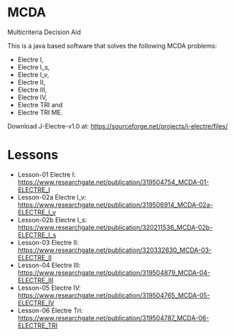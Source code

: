 # MCDA
Multicriteria Decision Aid

This is a java based software that solves the following MCDA problems: 

* Electre I, 
* Electre I_s, 
* Electre I_v, 
* Electre II, 
* Electre III, 
* Electre IV, 
* Electre TRI and 
* Electre TRI ME.

Download J-Electre-v1.0 at: https://sourceforge.net/projects/j-electre/files/

# Lessons

* Lesson-01  Electre I:   https://www.researchgate.net/publication/319504754_MCDA-01-ELECTRE_I
* Lesson-02a Electre I_v: https://www.researchgate.net/publication/319506914_MCDA-02a-ELECTRE_I_v
* Lesson-02b Electre I_s: https://www.researchgate.net/publication/320211536_MCDA-02b-ELECTRE_I_s
* Lesson-03  Electre II:  https://www.researchgate.net/publication/320332630_MCDA-03-ELECTRE_II
* Lesson-04  Electre III: https://www.researchgate.net/publication/319504879_MCDA-04-ELECTRE_III
* Lesson-05  Electre IV:  https://www.researchgate.net/publication/319504765_MCDA-05-ELECTRE_IV
* Lesson-06  Electre Tri: https://www.researchgate.net/publication/319504787_MCDA-06-ELECTRE_TRI
